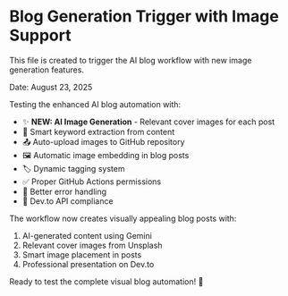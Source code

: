 # Blog Generation Trigger with Image Support

This file is created to trigger the AI blog workflow with new image generation features.

Date: August 23, 2025

Testing the enhanced AI blog automation with:
- ✨ **NEW: AI Image Generation** - Relevant cover images for each post
- 🎨 Smart keyword extraction from content
- 📤 Auto-upload images to GitHub repository  
- 🖼️ Automatic image embedding in blog posts
- 🏷️ Dynamic tagging system
- ✅ Proper GitHub Actions permissions
- 🔧 Better error handling
- 📱 Dev.to API compliance

The workflow now creates visually appealing blog posts with:
1. AI-generated content using Gemini
2. Relevant cover images from Unsplash
3. Smart image placement in posts
4. Professional presentation on Dev.to

Ready to test the complete visual blog automation! 🚀

